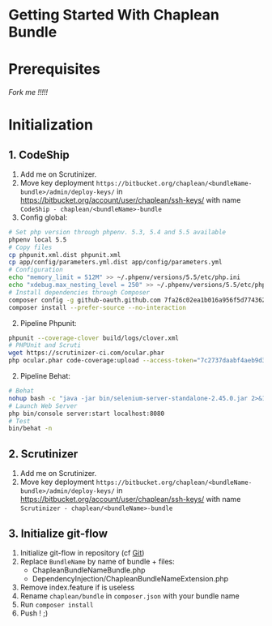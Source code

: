 Getting Started With Chaplean Bundle
====================================

# Prerequisites

###### Fork me !!!!!

# Initialization

## 1. CodeShip

1. Add me on Scrutinizer.
1. Move key deployment  `https://bitbucket.org/chaplean/<bundleName-bundle>/admin/deploy-keys/` in https://bitbucket.org/account/user/chaplean/ssh-keys/ with name `CodeShip - chaplean/<bundleName>-bundle`
1. Config global:

``` bash
# Set php version through phpenv. 5.3, 5.4 and 5.5 available
phpenv local 5.5
# Copy files
cp phpunit.xml.dist phpunit.xml
cp app/config/parameters.yml.dist app/config/parameters.yml
# Configuration
echo "memory_limit = 512M" >> ~/.phpenv/versions/5.5/etc/php.ini
echo "xdebug.max_nesting_level = 250" >> ~/.phpenv/versions/5.5/etc/php.ini
# Install dependencies through Composer
composer config -g github-oauth.github.com 7fa26c02ea1b016a956f5d774362096b6bf42d61
composer install --prefer-source --no-interaction
```

2. Pipeline Phpunit:

``` bash
phpunit --coverage-clover build/logs/clover.xml
# PHPUnit and Scruti
wget https://scrutinizer-ci.com/ocular.phar
php ocular.phar code-coverage:upload --access-token="7c2737daabf4aeb9d382cbde4d3a9cfb6a408fa4ec597c2c92c295e4fbbb4cfc" --format=php-clover build/logs/clover.xml
```

2. Pipeline Behat:

``` bash
# Behat
nohup bash -c "java -jar bin/selenium-server-standalone-2.45.0.jar 2>&1 &"
# Launch Web Server
php bin/console server:start localhost:8080
# Test
bin/behat -n
```


## 2. Scrutinizer

1. Add me on Scrutinizer.
1. Move key deployment  `https://bitbucket.org/chaplean/<bundleName-bundle>/admin/deploy-keys/` in https://bitbucket.org/account/user/chaplean/ssh-keys/ with name `Scrutinizer - chaplean/<bundleName>-bundle`

## 3. Initialize git-flow

1. Initialize git-flow in repository (cf [Git](https://docs.google.com/document/d/1oBOi_ODucIE0aBGMOnLLTZyzEw0vGT_X1lef0RjJBso/edit))
1. Replace `BundleName` by name of bundle + files:
    * ChapleanBundleNameBundle.php
    * DependencyInjection/ChapleanBundleNameExtension.php
2. Remove index.feature if is useless
2. Rename `chaplean/bundle` in `composer.json` with your bundle name
3. Run `composer install`
3. Push ! ;)

